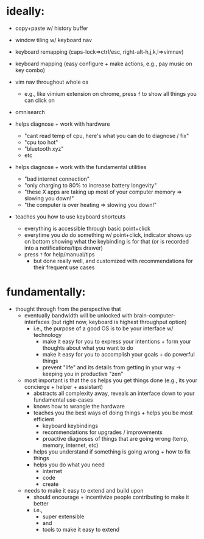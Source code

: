 # ideally:

- copy+paste w/ history buffer

- window tiling w/ keyboard nav
- keyboard remapping (caps-lock=>ctrl/esc, right-alt-h,j,k,l=>vimnav)
- keyboard mapping (easy configure + make actions, e.g., pay music on key combo)

- vim nav throughout whole os
  - e.g., like vimium extension on chrome, press `f` to show all things you can click on

- omnisearch

- helps diagnose + work with hardware
  - "cant read temp of cpu, here's what you can do to diagnose / fix"
  - "cpu too hot"
  - "bluetooth xyz"
  - etc

- helps diagnose + work with the fundamental utilities
  - "bad internet connection"
  - "only charging to 80% to increase battery longevity"
  - "these X apps are taking up most of your computer memory => slowing you down!"
  - "the computer is over heating => slowing you down!"

- teaches you how to use keyboard shortcuts
  - everything is accessible through basic point+click
  - everytime you _do_ do something w/ point+click, indicator shows up on bottom showing what the keybinding is for that (or is recorded into a notifications/tips drawer)
  - press `?` for help/manual/tips
    - but done really well, and customized with recommendations for their frequent use cases

# fundamentally:
- thought through from the perspective that
  - eventually bandwidth will be unlocked with brain-computer-interfaces (but right now, keyboard is highest throughput option)
    - i.e., the purpose of a good OS is to be your interface w/ technology
      - make it easy for you to express your intentions + form your thoughts about what you want to do
      - make it easy for you to accomplish your goals + do powerful things
      - prevent "life" and its details from getting in your way -> keeping you in productive "zen"
  - most important is that the os helps you get things done (e.g., its your concierge + helper + assistant)
    - abstracts all complexity away, reveals an interface down to your fundamental use-cases
    - knows how to wrangle the hardware
    - teaches you the best ways of doing things + helps you be most efficient
      - keyboard keybindings
      - recommendations for upgrades / improvements
      - proactive diagnoses of things that are going wrong (temp, memory, internet, etc)
    - helps you understand if something is going wrong + how to fix things
    - helps you do what you need
      - internet
      - code
      - create
  - needs to make it easy to extend and build upon
    - should encourage + incentivize people contributing to make it better
    - i.e.,
      - super extensible
      - and
      - tools to make it easy to extend

